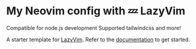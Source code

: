 # My Neovim config with 💤 LazyVim
Compatible for node.js development
Supported tailwindcss and more!

A starter template for [LazyVim](https://github.com/LazyVim/LazyVim).
Refer to the [documentation](https://lazyvim.github.io/installation) to get started.
